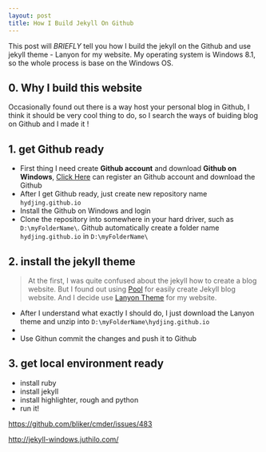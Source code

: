 ```yaml
---
layout: post
title: How I Build Jekyll On Github
---
```


<div class="message">
  This post will <em>BRIEFLY</em> tell you how I build the jekyll on the Github and use jekyll theme - Lanyon for my website. My operating system is Windows 8.1, so the whole process is base on the Windows OS. 
</div> 

## 0. Why I build this website

Occasionally found out there is a way host your personal blog in Github, I think it should be very cool thing to do, so I search the ways of buiding blog on Github and I made it !

## 1. get Github ready 

* First thing I need create **Github account** and download **Github on Windows**, <a href="https://github.com/" target="_blank">Click Here</a> can register an Github account and download the Github
* After I get Github ready, just create new repository name `hydjing.github.io`
* Install the Github on Windows and login 
* Clone the repository into somewhere in your hard driver, such as `D:\myFolderName\`. Github automatically create a folder name `hydjing.github.io` in `D:\myFolderName\`

## 2. install the jekyll theme

 > At the first, I was quite confused about the jekyll how to create a blog website. But I found out using <a href="https://github.com/poole/poole" target="_blank">Pool</a> for easily create Jekyll blog website. And I decide use <a href="https://github.com/poole/lanyon">Lanyon Theme</a> for my website.

* After I understand what exactly I should do, I just download the Lanyon theme and unzip into `D:\myFolderName\hydjing.github.io`
* 
* Use Githun commit the changes and push it to Github


## 3. get local environment ready
* install ruby
* install jekyll
* install highlighter, rough and python
* run it!


https://github.com/bliker/cmder/issues/483

http://jekyll-windows.juthilo.com/